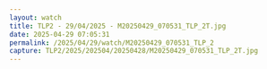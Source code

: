 ```yaml
---
layout: watch
title: TLP2 - 29/04/2025 - M20250429_070531_TLP_2T.jpg
date: 2025-04-29 07:05:31
permalink: /2025/04/29/watch/M20250429_070531_TLP_2
capture: TLP2/2025/202504/20250428/M20250429_070531_TLP_2T.jpg
---
```

